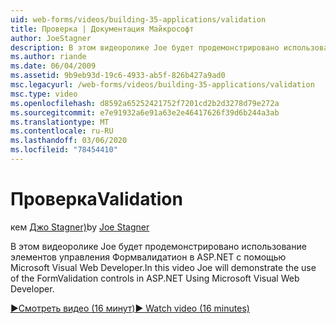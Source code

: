 ```yaml
---
uid: web-forms/videos/building-35-applications/validation
title: Проверка | Документация Майкрософт
author: JoeStagner
description: В этом видеоролике Joe будет продемонстрировано использование элементов управления Формвалидатион в ASP.NET с помощью Microsoft Visual Web Developer.
ms.author: riande
ms.date: 06/04/2009
ms.assetid: 9b9eb93d-19c6-4933-ab5f-826b427a9ad0
msc.legacyurl: /web-forms/videos/building-35-applications/validation
msc.type: video
ms.openlocfilehash: d8592a65252421752f7201cd2b2d3278d79e272a
ms.sourcegitcommit: e7e91932a6e91a63e2e46417626f39d6b244a3ab
ms.translationtype: MT
ms.contentlocale: ru-RU
ms.lasthandoff: 03/06/2020
ms.locfileid: "78454410"
---
```

# <a name="validation"></a><span data-ttu-id="0b9d7-103">Проверка</span><span class="sxs-lookup"><span data-stu-id="0b9d7-103">Validation</span></span>

<span data-ttu-id="0b9d7-104">кем [Джо Stagner)](https://github.com/JoeStagner)</span><span class="sxs-lookup"><span data-stu-id="0b9d7-104">by [Joe Stagner](https://github.com/JoeStagner)</span></span>

<span data-ttu-id="0b9d7-105">В этом видеоролике Joe будет продемонстрировано использование элементов управления Формвалидатион в ASP.NET с помощью Microsoft Visual Web Developer.</span><span class="sxs-lookup"><span data-stu-id="0b9d7-105">In this video Joe will demonstrate the use of the FormValidation controls in ASP.NET Using Microsoft Visual Web Developer.</span></span>

[<span data-ttu-id="0b9d7-106">&#9654;Смотреть видео (16 минут)</span><span class="sxs-lookup"><span data-stu-id="0b9d7-106">&#9654; Watch video (16 minutes)</span></span>](https://channel9.msdn.com/Blogs/ASP-NET-Site-Videos/validation)
